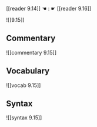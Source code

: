[[reader 9.14]] ☚ : ☛ [[reader 9.16]]

![[9.15]]

## Commentary

![[commentary 9.15]]

## Vocabulary

![[vocab 9.15]]

## Syntax

![[syntax 9.15]]

